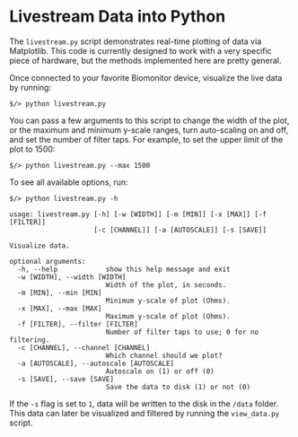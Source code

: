 # Livestream Data into Python

The `livestream.py` script demonstrates real-time plotting of data via
Matplotlib. This code is currently designed to work with a very specific piece
of hardware, but the methods implemented here are pretty general.

Once connected to your favorite Biomonitor device, visualize the live data by
running:

```unix
$/> python livestream.py
```

You can pass a few arguments to this script to change the width of the plot, or
the maximum and minimum y-scale ranges, turn auto-scaling on and off, and set
the number of filter taps. For example, to set the upper limit of the plot to
1500:

```unix
$/> python livestream.py --max 1500
```

To see all available options, run:

```unix
$/> python livestream.py -h

usage: livestream.py [-h] [-w [WIDTH]] [-m [MIN]] [-x [MAX]] [-f [FILTER]]
                     [-c [CHANNEL]] [-a [AUTOSCALE]] [-s [SAVE]]

Visualize data.

optional arguments:
  -h, --help            show this help message and exit
  -w [WIDTH], --width [WIDTH]
                        Width of the plot, in seconds.
  -m [MIN], --min [MIN]
                        Minimum y-scale of plot (Ohms).
  -x [MAX], --max [MAX]
                        Maximum y-scale of plot (Ohms).
  -f [FILTER], --filter [FILTER]
                        Number of filter taps to use; 0 for no filtering.
  -c [CHANNEL], --channel [CHANNEL]
                        Which channel should we plot?
  -a [AUTOSCALE], --autoscale [AUTOSCALE]
                        Autoscale on (1) or off (0)
  -s [SAVE], --save [SAVE]
                        Save the data to disk (1) or not (0)
```

If the `-s` flag is set to `1`, data will be written to the disk in the `/data`
folder. This data can later be visualized and filtered by running the
`view_data.py` script.
